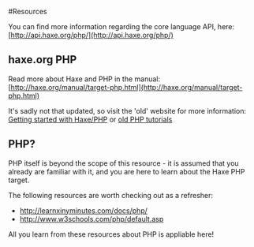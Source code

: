 #Resources

You can find more information regarding the core language API, here: [http://api.haxe.org/php/](http://api.haxe.org/php/)


## haxe.org PHP

Read more about Haxe and PHP in the manual:
[http://haxe.org/manual/target-php.html](http://haxe.org/manual/target-php.html)

It's sadly not that updated, so visit the 'old' website for more information:
[Getting started with Haxe/PHP](http://old.haxe.org/doc/start/php) or [old PHP tutorials](http://old.haxe.org/doc/php)


## PHP?

PHP itself is beyond the scope of this resource - it is assumed that you already are familiar with it, and you are here to learn about the Haxe PHP target.

The following resources are worth checking out as a refresher:

* <http://learnxinyminutes.com/docs/php/>
* <http://www.w3schools.com/php/default.asp>

All you learn from these resources about PHP is appliable here! 

